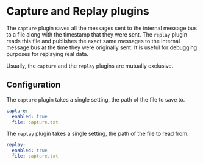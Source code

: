 # Capture and Replay plugins

The `capture` plugin saves all the messages sent to the internal message bus to a
file along with the timestamp that they were sent. The `replay` plugin reads
this file and publishes the exact same messages to the internal message bus at
the time they were originally sent. It is useful for debugging purposes for
replaying real data.

Usually, the `capture` and the `replay` plugins are mutually exclusive.

## Configuration

The `capture` plugin takes a single setting, the path of the file to save to.

```yaml
capture:
  enabled: true
  file: capture.txt
```

The `replay` plugin takes a single setting, the path of the file to read from.

```yaml
replay:
  enabled: true
  file: capture.txt
```
